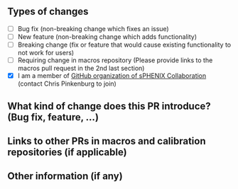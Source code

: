 [comment]: <> (Please tell us something about this pull request)

## Types of changes
[comment]: <> ( What types of changes does your code introduce? Put an `x` in all the boxes that apply: )
- [ ] Bug fix (non-breaking change which fixes an issue)
- [ ] New feature (non-breaking change which adds functionality)
- [ ] Breaking change (fix or feature that would cause existing functionality to not work for users)
- [ ] Requiring change in macros repository (Please provide links to the macros pull request in the 2nd last section)
- [x] I am a member of [GitHub organization of sPHENIX Collaboration](https://github.com/orgs/sPHENIX-Collaboration/people) (contact Chris Pinkenburg to join)

## What kind of change does this PR introduce? (Bug fix, feature, ...)

[comment]: <> ( What does this PR do? link to talk in software meeting welcomed )


## Links to other PRs in macros and calibration repositories (if applicable)



## Other information (if any)
